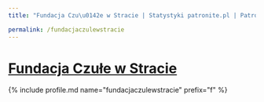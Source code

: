 ```yaml
---
title: "Fundacja Czu\u0142e w Stracie | Statystyki patronite.pl | Patromierz"

permalink: /fundacjaczulewstracie
---
```


# [Fundacja Czułe w Stracie](https://patronite.pl/fundacjaczulewstracie)

{% include profile.md name="fundacjaczulewstracie" prefix="f" %}

